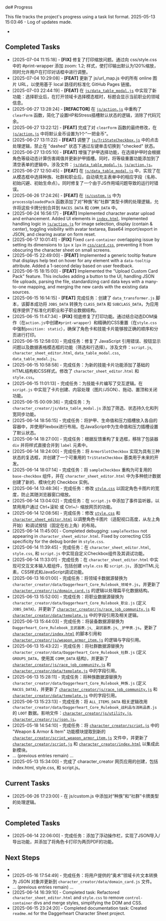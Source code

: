 de# Progress

This file tracks the project's progress using a task list format.
2025-05-13 15:03:46 - Log of updates made.

*

## Completed Tasks

* [2025-07-04 11:15:18] - **[FIX]** 修复了打印缩放问题。通过向 css/style.css 中的 #print-wrapper 添加 zoom: 1.2; 样式，使打印输出默认为120%缩放，同时允许用户在打印对话框中进行调整。
* [2025-07-04 10:29:08] - **[FEAT]** 更新了 js/url_map.js 中的所有 online 图片 URL，以使用基于 local 路径的标准化 GitHub Pages 链接。
* [2025-07-03 22:44:19] - **[FEAT]** 在 [`js/data_table_modal.js`](js/data_table_modal.js:1) 中实现了新功能：选择职业后，在打开领域卡选择模态框时，标题会显示当前职业的领域信息。
* [2025-06-27 13:28:24] - **[REFACTOR]** 在 [`js/action.js`](js/action.js:1) 中重构了 `clearForm` 函数，简化了设置HP和Stress插槽默认状态的逻辑，消除了代码冗余。
* [2025-06-27 13:22:12] - **[FEAT]** 完成了对 `clearForm` 函数的最终修改，在 [`js/action.js`](js/action.js:1) 中将默认金币设置为1个“一把金币”。
* [2025-06-27 13:11:22] - **[FEAT]** 调整了 [`js/TriStateCheckbox.js`](js/TriStateCheckbox.js:1) 中的点击处理逻辑，禁止在 "dashed" 状态下通过左键单击切换到 "checked" 状态。
* [2025-06-27 13:05:10] - **[FEAT]** 增强了护甲选择功能，在选择护甲时会根据角色等级动态计算伤害阈值并更新护甲插槽。同时，将等级重置功能添加到了清空表单的逻辑中。涉及文件：[`js/data_table_modal.js`](js/data_table_modal.js:1), [`js/action.js`](js/action.js:1)。
* [2025-06-27 12:50:45] - **[FEAT]** 在 [`js/data_table_modal.js`](js/data_table_modal.js:1) 中，实现了在从模态框中选择种族、社群和职业后，自动填充主表单中的相应字段（名称、初始闪避、初始生命点）。同时修复了一个由于JS作用域问题导致的运行时错误。
* [2025-06-26 17:24:26] - **[FEAT]** 在 [`js/custom.js`](js/custom.js:1) 中为 `processUploadedPack` 函数添加了对“种族”和“社群”类型卡牌的处理逻辑，允许将这些卡牌分别合并到 `RACES_DATA` 和 `COMM_DATA` 中。
* [2025-06-24 16:56:17] - **[FEAT]** Implemented character avatar upload and enhancement. Added UI elements in [`index.html`](index.html:1). Implemented handling logic in [`js/action.js`](js/action.js:1) for image selection, display (contain & center), toggling visibility with avatar textarea, Base64 import/export in JSON, and clearing avatar on form reset.
* [2025-06-17 10:01:41] - **[FIX]** Fixed `card-container` overlapping issue by setting its dimensions to `1px` x `1px` in [`css/card.css`](css/card.css:1), preventing it from obscuring the character sheet on small screens.
* [2025-06-15 22:49:00] - **[FEAT]** Implemented a generic tooltip feature that displays help text on hover for any element with a `data-tooltip` attribute. Added a 1-second delay based on user feedback.
* [2025-06-15 18:15:00] - **[FEAT]** Implemented the "Upload Custom Card Pack" feature. This includes adding a button to the UI, handling JSON file uploads, parsing the file, standardizing card data keys with a many-to-one mapping, and merging the new cards with the existing data sources.
* [2025-06-15 16:14:15] - **[FEAT]** 完成任务：创建了 `data_transformer.js` 脚本，该脚本成功将 `JOBS_DATA` 转换为 `CLASS_DATA` 和 `SUBCLASS_DATA`，为应用程序提供了标准化的职业和子职业数据结构。
* [2025-06-15 11:47:34] - **[FIX]** 彻底修复了打印功能。通过结合动态DOM操作（在`action.js`中创建`#print-wrapper`）和精确的CSS重置（在`style.css`中强制`position: static`），确保了角色卡和技能卡片能够按正确的顺序和分页进行打印。
* [2025-06-15 12:58:03] - 完成任务：修复了 JavaScript 引用错误、按钮显示问题以及数据表格模态框的功能（筛选和行选择）。涉及文件：`script.js`, `character_sheet_editor.html`, `data_table_modal.css`, `data_table_modal.js`。
* [2025-06-15 10:58:58] - 完成任务：为新的技能卡片功能添加了基础的HTML结构和CSS样式。修改了 `character_sheet_editor.html` 和 `style.css`。
* [2025-06-15 11:01:13] - 完成任务：为技能卡片编写了交互逻辑。在 `script.js` 中实现了卡片创建、内容处理（图片/JSON）、拖动、置顶和关闭功能。
* [2025-06-15 00:09:36] - 完成任务：为 `character_creator/js/data_table_modal.js` 添加了筛选、状态持久化和列宽同步功能。
* [2025-06-14 18:56:15] - 完成任务：将护甲、生命值和压力插槽放入各自的容器中，并使用Flexbox进行布局。在JavaScript中为生命值和压力插槽设置了默认状态。
* [2025-06-14 18:27:00] - 完成任务：根据反馈重构了复选框，移除了包装器 `div` 并将样式直接合并到 `label` 元素中。
* [2025-06-14 18:24:00] - 完成任务：将 `ArmorSlotCheckbox` 实现为具有三种状态的复选框，并创建了一个可重用的 `TriStateCheckbox` 基类用于未来的开发。
* [2025-06-14 18:07:14] - 完成任务：将 `sampleCheckbox` 重构为可复用的 `base-checkbox` 组件，并在 `character_sheet_editor.html` 中为多种统计数据创建了新的、模块化的 Checkbox 实例。
* [2025-06-14 13:48:36] - 完成任务：修改 [`style.css`](style.css:1) 以固定角色卡图片的宽度，防止其随浏览器窗口缩放。
* [2025-06-14 13:04:02] - 完成任务：在 `script.js` 中添加了事件监听器，以禁用用户通过 Ctrl+滚轮 或 Ctrl+/- 缩放网页的功能。
* [2025-06-14 12:08:56] - 完成任务：修改 [`style.css`](style.css:1) 和 [`character_sheet_editor.html`](character_sheet_editor.html:1) 以调整角色卡图片（适配视口高度，从左上角开始）和调试按钮（固定在右上角）的布局。
* [2025-06-14 11:45:00] - Completed debugging: `sampleTextbox` not appearing in `character_sheet_editor.html`. Fixed by correcting CSS specificity for the debug border in `style.css`.
* [2025-06-14 11:39:45] - 完成任务：在 `character_sheet_editor.html`, `style.css`, 和 `script.js` 中实现自定义Checkbox组件及其调试功能。
* [2025-06-14 11:33:01] - 完成任务：在 `character_sheet_editor.html` 中实现可交互文本输入框组件，包括创建 `style.css` 和 `script.js`，添加HTML元素，CSS样式和JavaScript调试功能。
* [2025-06-13 16:01:00] - 完成任务：将领域卡数据源替换为 `character_creator/data/Daggerheart_Core_Rulebook_领域卡.js`，并更新了 [`character_creator/js/domain_card.js`](character_creator/js/domain_card.js) 的逻辑以处理扁平化数据结构。
* [2025-06-13 15:52:00] - 完成任务：将职业数据源替换为 `character_creator/data/Daggerheart_Core_Rulebook_职业.js` (定义 `JOBS_DATA`)，并更新了 [`character_creator/js/race_job_community.js`](character_creator/js/race_job_community.js) 和 [`character_creator/data/template.js`](character_creator/data/template.js) 中的字段引用及相关逻辑。
* [2025-06-13 15:44:03] - 完成任务：将装备数据源替换为 `Daggerheart_Core_Rulebook_主武器表.js`, `_副武器表.js`, `_护甲表.js`。更新了 [`character_creator/index.html`](character_creator/index.html) 的脚本引用和 [`character_creator/js/weapon_armor_item.js`](character_creator/js/weapon_armor_item.js) 的逻辑与字段引用。
* [2025-06-13 15:43:22] - 完成任务：将社群数据源替换为 `character_creator/data/Daggerheart_Core_Rulebook_社群.js` (定义 `GROUPS_DATA`，使用其 `COMM_DATA` 结构)，并更新了 [`character_creator/js/race_job_community.js`](character_creator/js/race_job_community.js) 和 [`character_creator/data/template.js`](character_creator/data/template.js) 中的字段引用。
* [2025-06-13 15:28:11] - 完成任务：将种族数据源替换为 `character_creator/data/Daggerheart_Core_Rulebook_种族.js` (定义 `RACES_DATA`)，并更新了 [`character_creator/js/race_job_community.js`](character_creator/js/race_job_community.js) 和 [`character_creator/data/template.js`](character_creator/data/template.js) 中的字段引用。
* [2025-06-13 15:23:13] - 完成任务：将 `ALL_ITEMS_DATA` 相关逻辑改用 `character_creator/data/Daggerheart_Core_Rulebook_战利品与消耗品表.js` 的 `LOOT` 数据。影响文件：[`character_creator/js/utility.js`](character_creator/js/utility.js), [`character_creator/js/json.js`](character_creator/js/json.js)。
* [2025-05-18 14:54:10] - 完成任务：将 [`character_creator/script.js`](character_creator/script.js) 中的 "Weapon & Armor & Item" 功能模块提取到新的 [`character_creator/script_weapon_armor_item.js`](character_creator/script_weapon_armor_item.js) 文件中，并更新了 [`character_creator/script.js`](character_creator/script.js) 和 [`character_creator/index.html`](character_creator/index.html) 以集成此新模块。
* ... (previous entries remain) ...
* [2025-05-13 15:34:00] - 完成了 character_creator 网页应用的创建，包括 index.html, style.css, 和 script.js。


## Current Tasks

* [2025-06-26 17:23:00] - 在 js/custom.js 中添加对“种族”和“社群”卡牌类型的处理逻辑。
*

## Completed Tasks

* [2025-06-14 22:06:00] - 完成任务：添加了浮动操作栏，实现了JSON导入/导出功能，并添加了将角色卡打印为两页PDF的功能。

## Next Steps

*
* [2025-05-16 17:54:49] - 完成任务：将用户提供的“奥术”领域卡片文本转换为 JSON 对象并更新到 `character_creator/data/domain_card.js` 文件。
* ... (previous entries remain) ...
* [2025-06-14 16:39:10] - Completed task: Refactored `character_sheet_editor.html` and `style.css` to remove `control-container` divs and merge styles, simplifying the DOM and CSS.
*   [2025-06-15 23:24:20] - Completed documentation task: Created `readme.md` for the Daggerheart Character Sheet project.